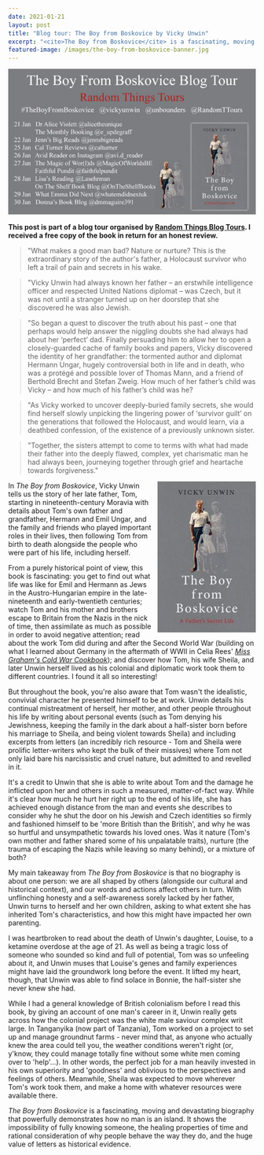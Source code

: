 ```yaml
---
date: 2021-01-21
layout: post
title: "Blog tour: The Boy from Boskovice by Vicky Unwin"
excerpt: "<cite>The Boy from Boskovice</cite> is a fascinating, moving and devastating biography that powerfully demonstrates how no man is an island."
featured-image: /images/the-boy-from-boskovice-banner.jpg
---
```


![The Boy from Boskovice blog tour banner](/images/the-boy-from-boskovice-banner.jpg)

**This post is part of a blog tour organised by [Random Things Blog Tours](http://randomthingsthroughmyletterbox.blogspot.com/p/services-to-publishers-authors-blog.html). I received a free copy of the book in return for an honest review.**

> "What makes a good man bad? Nature or nurture? This is the extraordinary story of the author's father, a Holocaust survivor who left a trail of pain and secrets in his wake.

> "Vicky Unwin had always known her father – an erstwhile intelligence officer and  respected United Nations diplomat – was Czech, but it was not until a stranger turned up on her doorstep that she discovered he was also Jewish.

> "So began a quest to discover the truth about his past – one that perhaps would help answer the niggling doubts she had always had about her ‘perfect’ dad. Finally  persuading him to allow her to open a closely-guarded cache of family books and papers, Vicky discovered the identity of her grandfather: the tormented author and diplomat Hermann Ungar, hugely controversial both in life and in death, who was a protégé and possible lover of Thomas Mann, and a friend of Berthold Brecht and Stefan Zweig. How much of her father’s child was Vicky – and how much of his father’s child was he?

> "As Vicky worked to uncover deeply-buried family secrets, she would find herself slowly unpicking the lingering power of ‘survivor guilt’ on the generations that followed the Holocaust, and would learn, via a deathbed confession, of the existence of a previously unknown sister.

> "Together, the sisters attempt to come to terms with what had made their father into the deeply flawed, complex, yet charismatic man he had always been, journeying together through grief and heartache towards forgiveness."

<img src="/images/the-boy-from-boskovice-200.jpg" alt="The Boy from Boskovice" style="float: right; margin-bottom: 10px; margin-left: 10px;">

In <cite>The Boy from Boskovice</cite>, Vicky Unwin tells us the story of her late father, Tom, starting in nineteenth-century Moravia with details about Tom's own father and grandfather, Hermann and Emil Ungar, and the family and friends who played important roles in their lives, then following Tom from birth to death alongside the people who were part of his life, including herself.

From a purely historical point of view, this book is fascinating: you get to find out what life was like for Emil and Hermann as Jews in the Austro-Hungarian empire in the late-nineteenth and early-twentieth centuries; watch Tom and his mother and brothers escape to Britain from the Nazis in the nick of time, then assimilate as much as possible in order to avoid negative attention; read about the work Tom did during and after the Second World War (building on what I learned about Germany in the aftermath of WWII in Celia Rees' [<cite>Miss Graham's Cold War Cookbook</cite>](/blog-tour-miss-grahams-cold-war-cookbook/)); and discover how Tom, his wife Sheila, and later Unwin herself lived as his colonial and diplomatic work took them to different countries. I found it all so interesting!

But throughout the book, you're also aware that Tom wasn't the idealistic, convivial character he presented himself to be at work. Unwin details his continual mistreatment of herself, her mother, and other people throughout his life by writing about personal events (such as Tom denying his Jewishness, keeping the family in the dark about a half-sister born before his marriage to Sheila, and being violent towards Sheila) and including excerpts from letters (an incredibly rich resource - Tom and Sheila were prolific letter-writers who kept the bulk of their missives) where Tom not only laid bare his narcissistic and cruel nature, but admitted to and revelled in it.

It's a credit to Unwin that she is able to write about Tom and the damage he inflicted upon her and others in such a measured, matter-of-fact way. While it's clear how much he hurt her right up to the end of his life, she has achieved enough distance from the man and events she describes to consider why he shut the door on his Jewish and Czech identities so firmly and fashioned himself to be 'more British than the British', and why he was so hurtful and unsympathetic towards his loved ones. Was it nature (Tom's own mother and father shared some of his unpalatable traits), nurture (the trauma of escaping the Nazis while leaving so many behind), or a mixture of both?

My main takeaway from <cite>The Boy from Boskovice</cite> is that no biography is about one person: we are all shaped by others (alongside our cultural and historical context), and our words and actions affect others in turn. With unflinching honesty and a self-awareness sorely lacked by her father, Unwin turns to herself and her own children, asking to what extent she has inherited Tom's characteristics, and how this might have impacted her own parenting.

I was heartbroken to read about the death of Unwin's daughter, Louise, to a ketamine overdose at the age of 21. As well as being a tragic loss of someone who sounded so kind and full of potential, Tom was so unfeeling about it, and Unwin muses that Louise's genes and family experiences might have laid the groundwork long before the event. It lifted my heart, though, that Unwin was able to find solace in Bonnie, the half-sister she never knew she had.

While I had a general knowledge of British colonialism before I read this book, by giving an account of one man's career in it, Unwin really gets across how the colonial project was the white male saviour complex writ large. In Tanganyika (now part of Tanzania), Tom worked on a project to set up and manage groundnut farms - never mind that, as anyone who actually knew the area could tell you, the weather conditions weren't right (or, y'know, they could manage totally fine without some white men coming over to 'help'...). In other words, the perfect job for a man heavily invested in his own superiority and 'goodness' and oblivious to the perspectives and feelings of others. Meanwhile, Sheila was expected to move wherever Tom's work took them, and make a home with whatever resources were available there.

<cite>The Boy from Boskovice</cite> is a fascinating, moving and devastating biography that powerfully demonstrates how no man is an island. It shows the impossibility of fully knowing someone, the healing properties of time and rational consideration of why people behave the way they do, and the huge value of letters as historical evidence.

